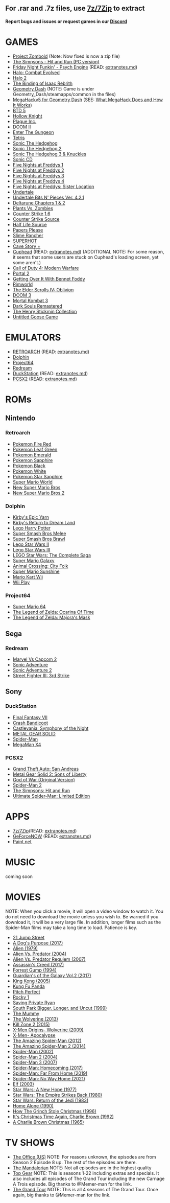 ## For .rar and .7z files, use [7z/7Zip](https://drive.google.com/file/d/1by7I72v0vP8VvdlOQaE5SnwC3zSoam6z/view?usp=sharing) to extract

#### Report bugs and issues or request games in our [Discord](https://discord.gg/tAfDFVMpnB)

# GAMES

- [Project Zomboid](https://drive.google.com/file/d/1rMGEd-ps7mgGTH8Yi9xc6Fenik7YX0_h/view?usp=sharing) (Note: Now fixed is now a zip file)
- [The Simpsons - Hit and Run (PC version)](https://drive.google.com/file/d/1g6_YcsqPBiqqHFK_wkwzbMRu7e70T0T3/edit)
- [Friday Night Funkin' - Psych Engine](https://drive.google.com/file/d/1vsMbJPVten8zBhOdeVr-YyOaBLVD0Eh4/view?usp=sharing) (READ: [extranotes.md](https://github.com/Project-Bradnails/Bradnails/blob/main/Software/extranotes.md#friday-night-funkin---psych-engine))
- [Halo: Combat Evolved](https://drive.google.com/file/d/144eKVPvUoejd6174zX4Onux4YzHUxbTq/view?usp=sharing)
- [Halo 2](https://drive.google.com/file/d/1yu0hjRT_i3JdclnghVmw4Fy80GOp1zXq/view?usp=sharing)
- [The Binding of Isaac Rebrith](https://drive.google.com/file/d/1Z0NeWqzUdfs-VhPYBSMY-uwaxy_Mo_WI/view?usp=sharing)
- [Geometry Dash](https://drive.google.com/file/d/1a3Q05EnU0pvHYBmukQOIu3k8ltBc1M27/view?usp=sharing) (NOTE: Game is under Geometry_Dash/steamapps/common in the files)
- [MegaHackv5 for Geometry Dash](https://drive.google.com/file/d/1dnJTay_zXvCw-I2ooiEN3-4ffPEut_uk/view?usp=sharing)  (SEE: [What MegaHack Does and How It Works](https://www.youtube.com/watch?v=zJ-s7lvD1j4&t=14s))
- [BTD 5](https://drive.google.com/file/d/19vInou1QofheKIz2ZCRvQOxeBu-elpeB/view?usp=sharing)
- [Hollow Knight](https://drive.google.com/drive/folders/1M6IbmNrMCjij9ky0sKP8TJZttRZZ6teJ)
- [Plague Inc.](https://drive.google.com/file/d/1LwtqtCgmQTgTSMPQWhj9xYb_kENATHqj/view?usp=sharing)
- [DOOM II](https://drive.google.com/file/d/10BC4qo4vnYQtDbjXSPCEal-iROCE48Uy/view?usp=sharing)
- [Enter The Gungeon](https://drive.google.com/file/d/1h9MJ5KCQCj-1zdT0djJ37Ijrhug9r1s3/view?usp=sharing)
- [Tetris](https://drive.google.com/file/d/1I6v9nsqHhttABpsb7tQQPG8tWMv17TyA/view?usp=sharing)
- [Sonic The Hedgehog](https://drive.google.com/file/d/1jg0jJyfP3ycxgtIy8bleOPeET9mhUc9y/view?usp=sharing)
- [Sonic The Hedgehog 2](https://drive.google.com/file/d/1LyZ12blHovis2RMaHYCL2w8_3JxqR3rS/view?usp=sharing)
- [Sonic The Hedgehog 3 & Knuckles](https://drive.google.com/file/d/1s8gCSphxGpyHcSQjUSX2eDKCdqjbwYml/view?usp=sharing)
- [Sonic CD](https://drive.google.com/file/d/1vBPzTz_UYyUQWMvAVIvpOBQRqP0Sar1w/view?usp=sharing)
- [Five Nights at Freddys 1](https://drive.google.com/file/d/1XHomPytyZiKGKOkli5ulu4FSthT6tiah/view?usp=sharing)
- [Five Nights at Freddys 2](https://drive.google.com/file/d/1lCoKR7FY1Y7qRbzihi5j8wyaXlh3mujw/view?usp=sharing)
- [Five Nights at Freddys 3](https://drive.google.com/file/d/0B31-NQeMvxfqSTFTcFNiY1J5VEE/view?usp=sharing)
- [Five Nights at Freddys 4](https://drive.google.com/file/d/0B3UqtAb3iqEiUTd1Z3J4bV9vM1E/view?usp=sharing)
- [Five Nights at Freddys: Sister Location](https://drive.google.com/file/d/1fe7lRYUed41rEim3aB_ml528_IwG11Pc/view?usp=sharing)
- [Undertale](https://drive.google.com/file/d/1LC_fXXNNnBBFRujE5N-9Mltxjz19JKaR/view?usp=sharing)
- [Undertale Bits N' Pieces Ver. 4.2.1](https://drive.google.com/file/d/1sAm960jzA2HDEMtUmriqz3Aw7hlnuW59/view?usp=sharing)
- [Deltarune Chapters 1 & 2](https://drive.google.com/file/d/1yFsY7I5qujqRLUwz-xroA60xy-PVmOem/view?usp=sharing)
- [Plants Vs. Zombies](https://drive.google.com/file/d/1Nc-d7Rtj24Xm_kYceDGZqG8TtHG0Tejv/view?usp=sharing)
- [Counter Strike 1.6](https://drive.google.com/file/d/1hJZqgVejUJGgWL7FukLRE1D6L6aHNBpd/view?usp=sharing)
- [Counter Strike Source](https://drive.google.com/file/d/1yxNci8_5ie_eEHqESHRqUGHpnQThZnDX/view?usp=sharing)
- [Half Life Source](https://drive.google.com/file/d/1Kq0mJaN6AtPYGsHYzV7XV8NmLfl2Wj7u/view?usp=sharing)
- [Papers Please](https://drive.google.com/file/d/1DMrHW5BwTmZgdQLiyisRrWlBJbfq5CUE/view?usp=sharing)
- [Slime Rancher](https://drive.google.com/file/d/15zTOFEBG-1TMpfbwbofr1Y_b8nkPBlYf/view?usp=sharing)
- [SUPERHOT](https://drive.google.com/file/d/195hGHGuLyLxizpeZ0H5MtZkQoxAl0KrT/view?usp=sharing)
- [Cave Story +](https://drive.google.com/file/d/1-81Ke1mpa13DiffAkkwJ4xop8olMleja/view?usp=sharing)
- [Cuphead](https://drive.google.com/file/d/1K6Nvb6RGYWWmecyrIZF1cWflZT5y1yen/view?usp=sharing) (READ: [extranotes.md](https://github.com/Project-Bradnails/Bradnails/blob/main/Software/extranotes.md#cuphead)) (ADDITIONAL NOTE: For some reason, it seems that some users are stuck on Cuphead's loading screen, yet some aren't.)
- [Call of Duty 4: Modern Warfare](https://drive.google.com/file/d/1pOaV240JSgowOFFj_1rO74N3DcOT0F--/view?usp=sharing)
- [Portal 2](https://drive.google.com/file/d/14vypq86t2V3gCMWotiqYYwwVyuVOfv8L/view?usp=sharing)
- [Getting Over It With Bennet Foddy](https://drive.google.com/file/d/11Sd9z4Yr_KBoUDMmBInZMmLDtornfNpJ/view?usp=sharing)
- [Rimworld](https://drive.google.com/file/d/1X-vZUvo_gaDIwbLD4ppBgkhHcwHX12tr/view?usp=sharing)
- [The Elder Scrolls IV: Oblivion](https://drive.google.com/file/d/1adM1PzRz9z658VOxL3jT7E1ZuaAtiEa0/view?usp=sharing)
- [DOOM 3](https://drive.google.com/file/d/1EpVN3AtsNk-sIMvnlIFs0q41ZwPOuCWA/view?usp=sharing)
- [Mortal Kombat 3](https://drive.google.com/file/d/1SLrdYhoGBEpZ_6SZA9TS2tK_B1ZkAojO/view?usp=sharing)
- [Dark Souls Remastered](https://drive.google.com/file/d/1dC7zDWJNTtUH9pKImzqW7feZ3CS6uxTw/view?usp=sharing)
- [The Henry Stickmin Collection](https://drive.google.com/file/d/1ne97OWzZZBzOfxAzLHN1YgBA-cQip6-d/view?usp=sharing)
- [Untitled Goose Game](https://drive.google.com/file/d/1kfLBjWWRkL2gflLLLy2bdryms1d78jnE/view?usp=sharing)

# EMULATORS

- [RETROARCH](https://drive.google.com/file/d/1PE-NWR-Hh5hVm5a7EczxJcB3iaQPeFyB/view?usp=sharing) (READ: [extranotes.md](https://github.com/Project-Bradnails/Bradnails/blob/main/Software/extranotes.md#retroarch))
- [Dolphin](https://drive.google.com/file/d/1Hxmd16dR-wYRvw8IXsXWecrewBZODBqJ/view?usp=sharing)
- [Project64](https://drive.google.com/file/d/1k9xiFuUoZAGM-_UZ4mKcIEC3W3rkjLez/view?usp=sharing)
- [Redream](https://drive.google.com/file/d/17Hmk9F8mtJaR01Epnrj7ZquoFTl-Y_KK/view?usp=sharing)
- [DuckStation](https://drive.google.com/file/d/1Pqx2rV6syekQkEl_GwRgXW6fOOf_tMZB/view?usp=sharing) (READ: [extranotes.md](https://github.com/Project-Bradnails/Bradnails/blob/main/Software/extranotes.md#duckstation))
- [PCSX2](https://drive.google.com/file/d/1ixdisLIWGhzFvbGEAjw8CS0i8xF3U7Xp/view?usp=sharing) (READ: [extranotes.md](https://github.com/Project-Bradnails/Bradnails/blob/main/Software/extranotes.md#pcsx2))



# ROMs
## Nintendo
### Retroarch
- [Pokemon Fire Red](https://drive.google.com/file/d/1MvZJ6CHIJX5CLIDy0c5xPB4j7ewkM1R8/view?usp=sharing)
- [Pokemon Leaf Green](https://drive.google.com/file/d/1vrpNOFEU8NX_DJJnVAFfeshwOcsxqohu/view?usp=sharing)
- [Pokemon Emerald](https://drive.google.com/file/d/1oDQj_ro2hSOnRp5nUBiqJIhYzKNXboGe/view?usp=sharing)
- [Pokemon Sapphire](https://drive.google.com/file/d/1t2vSCd1jZdiSY8feJ-uNBXmkAOJg_2u0/view?usp=sharing)
- [Pokemon Black](https://drive.google.com/file/d/1HC-iX9J0zzIX1kkK13VDmHcHtDw3tMNv/view?usp=sharing)
- [Pokemon White](https://drive.google.com/file/d/12E_VuR53Dr9qoAum5IR_oSobrVw4fU9T/view?usp=sharing)
- [Pokemon Star Sapphire](https://drive.google.com/file/d/1nIPwr7qSPaWy2a3L_soNkZY8yp0sjsSo/view?usp=sharing)
- [Super Mario World](https://drive.google.com/file/d/1BFeedRUiYV1WI_ZJ4YswuUYGz0nhz7lW/view?usp=sharing)
- [New Super Mario Bros](https://drive.google.com/file/d/1yryAUdziOflsO3k4-rpLt_5AeFndswg2/view?usp=sharing)
- [New Super Mario Bros 2](https://drive.google.com/file/d/16rOdDDbSpm8hOamEeeOR0FYir_wtarPL/view?usp=sharing)

### Dolphin
- [Kirby's Epic Yarn](https://drive.google.com/file/d/1_FCRghMZLUGl6DxfSg-zS6FZRakE7SMz/view?usp=sharing)
- [Kirby's Return to Dream Land](https://drive.google.com/file/d/1YID9HW822ZlliKHbYrjJ85bnFQnVHImn/view?usp=sharing)
- [Lego Harry Potter](https://drive.google.com/file/d/16tVDOHjue2kJdQWYdxkavzTYF7qzac5S/view?usp=sharing)
- [Super Smash Bros Melee](https://drive.google.com/file/d/1lGETJha443nfh6tv271QnpcyblS-C6ks/view?usp=sharing)
- [Super Smash Bros Brawl](https://drive.google.com/file/d/1P4GnnSBFezrEBfRBAWD6QlSpum13Oz5d/view?usp=sharing)
- [Lego Star Wars II](https://drive.google.com/file/d/1X1_UMTvhNXS0NTw1aP6O2s5xeO4JnECq/view?usp=sharing)
- [Lego Star Wars III](https://drive.google.com/file/d/1JYebQhA1TsWPOcUEp7-Mq82rcKHZNTiV/view?usp=sharing)
- [LEGO Star Wars: The Complete Saga](https://drive.google.com/file/d/1t0n02DzVtcJyZkQ_qH9HMx7iUhCV83D-/view?usp=sharing)
- [Super Mario Galaxy](https://drive.google.com/file/d/1IWJwzpC0-i4K2uA59Wlc4tvmCiGEOX5L/view?usp=sharing)
- [Animal Crossing: City Folk](https://drive.google.com/file/d/1mfn0oCOgJls_ZXJnFlIdtRsj1-G3p9IK/view?usp=sharing)
- [Super Mario Sunshine](https://drive.google.com/file/d/120B4jN0yQhS0hMJIpCAs_rK8bhII4oD7/view?usp=sharing)
- [Mario Kart Wii](https://drive.google.com/file/d/11xdaN6Ve-YmDN2g98FMvUz3PcHcA3nhB/view?usp=sharing)
- [Wii Play](https://drive.google.com/file/d/1Nd78_si62Jn4RdlIAK3xA2Xtbo81G4u0/view?usp=sharing)

### Project64
- [Super Mario 64](https://drive.google.com/file/d/1Dx_-AO6PHilb0_ls81jK3D1yLnGECiNF/view?usp=sharing)
- [The Legend of Zelda: Ocarina Of Time](https://drive.google.com/file/d/1lGPaHD04DBFhco4mPASmtFm4-l4woIpD/view?usp=sharing)
- [The Legend of Zelda: Majora's Mask](https://drive.google.com/file/d/1prpBTZpB8UYMbkQHp9w3j0uQNu3yZKqC/view?usp=sharing)

## Sega
### Redream
- [Marvel Vs Capcom 2](https://drive.google.com/file/d/1Wdjp0Eoh0HUA56LOmyx2Z0db2cWOI0Av/view?usp=sharing)
- [Sonic Adventure](https://drive.google.com/file/d/1qJYWnCHasTZxB_D3HwVgahyQpytF_csb/view?usp=sharing)
- [Sonic Adventure 2](https://drive.google.com/file/d/1uE52bR__rTOWlNPurXcY7YqwYDyZwto2/view?usp=sharing)
- [Street Fighter III: 3rd Strike](https://drive.google.com/file/d/1jo7wwmComdcDJnlSu6FkLkweMggrwXLl/view?usp=sharing)

## Sony
### DuckStation
- [Final Fantasy VII](https://drive.google.com/file/d/1sOf4Q3TP-e759wA6LyKMPDc86sYZl4mV/view?usp=sharing)
- [Crash Bandicoot](https://drive.google.com/file/d/1EqXIy3jbtyQpQpVlSOVN2pBQu40EGRQT/view?usp=sharing)
- [Castlevania: Symphony of the Night](https://drive.google.com/file/d/1GJhqmmygSHX30DEQfYRgLObyN_R46FQ4/view?usp=sharing)
- [METAL GEAR SOLID](https://drive.google.com/file/d/1m3J2d9hLTlIy6dD9942bsxKC1wbui5KS/view?usp=sharing)
- [Spider-Man](https://drive.google.com/file/d/1KChBEKZj6W7D-7ndPeDcprF9rkoPukbd/view?usp=sharing)
- [MegaMan X4](https://drive.google.com/file/d/1eQil8GHRBeGOhbpUWlPUPZl7r8PY15DZ/view?usp=sharing)

### PCSX2
- [Grand Theft Auto: San Andreas](https://drive.google.com/file/d/1L91iiVhSYzTsClE45OnOUPqo3D_pCRz_/view?usp=sharing)
- [Metal Gear Solid 2: Sons of Liberty](https://drive.google.com/file/d/1BGNndixgoqiIVLA5Grm5xfL3izIwxLxy/view?usp=sharing)
- [God of War (Original Version)](https://drive.google.com/file/d/1lPZRxRVOiMhzvgAQlFpz8cv8UcaZTZDS/view?usp=sharing)
- [Spider-Man 2](https://drive.google.com/file/d/1XAcHKNkMZn3f2LzFdv6RftLadr0nJCNV/view?usp=sharing)
- [The Simpsons: Hit and Run](https://drive.google.com/file/d/103BenMHmuRFlDI0X_GwLAsB4N2ApQ3NJ/view?usp=sharing)
- [Ultimate Spider-Man: Limited Edition](https://drive.google.com/file/d/1jZPi4SmBnSPhlplnZ5-qb-h5yINwgvsl/view?usp=sharing)

# APPS
- [7z/7Zip](https://drive.google.com/file/d/1by7I72v0vP8VvdlOQaE5SnwC3zSoam6z/view?usp=sharing)(READ: [extranotes.md](https://github.com/Project-Bradnails/Bradnails/blob/main/Software/extranotes.md#7zip))
- [GeForceNOW](https://drive.google.com/file/d/1kbVMtYiMOtKc4L_Qd-5dsO54WfhY_hEU/view?usp=sharing) (READ: [extranotes.md](https://github.com/Project-Bradnails/Bradnails/blob/main/Software/extranotes.md#geforce-now))
- [Paint.net](https://drive.google.com/file/d/1_PdT3q3zeT5gBilUMdqR-BaYgpYfnNG3/view?usp=sharing)

# MUSIC
coming soon

# MOVIES
NOTE: When you click a movie, it will open a video window to watch it. You do not need to download the movie unless you wish to. Be warned if you download it, it will be a very large file. In addition, longer films such as the Spider-Man films may take a long time to load. Patience is key.
- [21 Jump Street](https://drive.google.com/file/d/0B-uFeCO4yCFIV09lcEdSNHptT2c/view?usp=sharing&resourcekey=0-dw10bsyEZaC-069eF9QTAw)
- [A Dog's Purpose (2017)](https://drive.google.com/file/d/0B-uFeCO4yCFISTFmNlE3akNDbU0/view?usp=sharing&resourcekey=0-RNIEk2RiGAR76Qv_ACNU8g)
- [Alien (1979)](https://drive.google.com/file/d/0B95Tai8Smi2wZXNFQ29vT19RVkE/view?usp=sharing&resourcekey=0-PmCtCEW7-_z7GmU8JvAheg)
- [Alien Vs. Predator (2004)](https://drive.google.com/file/d/0Bxpj_oRibJ5kZTlmNTIzRjU4ekU/view?usp=sharing&resourcekey=0-kBSIucVemO3llLrafH-XRQ)
- [Alien Vs. Predator Requiem (2007)](https://drive.google.com/file/d/0B4MqvPThrYNjZE9sX2wwbkRZbXc/view?usp=sharing&resourcekey=0-6UabtX9aRzTD-5F1bOF9sw)
- [Assassin's Creed (2017)](https://drive.google.com/file/d/0B-k5_BUVjeQSczRvN1d0VHBFcTg/view?usp=sharing&resourcekey=0-org-X_RxCuw2XYnZnVjv8w)
- [Forrest Gump (1994)](https://drive.google.com/file/d/0B-uFeCO4yCFIa3hNRDc5eVlBSjQ/view?usp=sharing&resourcekey=0-rOslYKb17fIDWtuiy8P2ag)
- [Guardian's of the Galaxy Vol.2 (2017)](https://drive.google.com/file/d/0B-uFeCO4yCFIZXNnLUg3cVdiU3M/view?usp=sharing&resourcekey=0-s1hwC6vvc_w-Q2CRrpP08g)
- [King Kong (2005)](https://drive.google.com/file/d/0By5b6VRVheoWUmNTcEJiOXdJdjQ/view?usp=sharing&resourcekey=0-S6FZYivo19MI9Z4h-ZRrOw)
- [Kung Fu Panda](https://drive.google.com/file/d/0B5QJgBuViQvxMExwdFd4LXp1cjQ/view?usp=sharing&resourcekey=0--AymX6yocYDSRtZ5jQFm1g)
- [Pitch Perfect](https://drive.google.com/file/d/0B_CAII75-qyKRHF6QjhFUXlPUEk/view?usp=sharing&resourcekey=0-4he88shdafZGGNVAkyVrxg)
- [Rocky 1](https://drive.google.com/file/d/0B7Z9hjzLxrtXZDBEZ29wOG90MGs/view?usp=sharing&resourcekey=0-gY-cJTrxfMxIDBbPX33HyA)
- [Saving Private Ryan](https://drive.google.com/file/d/0BwuZoCy8R-zsOG1TX3NMZk1lN0U/view?usp=sharing&resourcekey=0-e0UJbuf045IVF8rPXsXfUg)
- [South Park Bigger, Longer, and Uncut (1999)](https://drive.google.com/file/d/0B-uFeCO4yCFIeWlqWlBYQ1hTT00/view?usp=sharing&resourcekey=0--TZ0d7GvDw1Evlk1NEqz7Q)
- [The Mummy](https://drive.google.com/file/d/0B36iDg4d6wYqYkoyT19DenAzeE0/view?usp=sharing&resourcekey=0-p6Hnh3ROCWTtfyibn1qc4A)
- [The Wolverine (2013)](https://drive.google.com/file/d/0BzeqnwcztH5cRERqUGl6TFkyc3M/view?usp=sharing&resourcekey=0--S8rnshNZ6cP5uYrkFu3WA)
- [Kill Zone 2 (2015)](https://drive.google.com/file/d/0B1vIGLoz_v3ndkFxT3NuR1REZTg/view?usp=sharing&resourcekey=0--rOOhqAKVqB-6mHMQNa6-Q)
- [X-Men Origins- Wolverine (2009)](https://drive.google.com/file/d/0BxvqXivT-hg5d2VmZDdsNlBNUzQ/view?usp=sharing&resourcekey=0-QWd9FlwAU9FUyU3Ejx_Cqw)
- [X-Men- Apocalypse](https://drive.google.com/file/d/0B-J9Gkw1iO85XzhPMEN5LUVJakk/view?usp=sharing&resourcekey=0-CM_D9L5sDkTcPNzyuXItiw)
- [The Amazing Spider-Man (2012)](https://drive.google.com/file/d/1ZlNSP24EWVN7IrjF96eMXPYoUYnjKMGP/view?usp=sharing)
- [The Amazing Spider-Man 2 (2014)](https://drive.google.com/file/d/1bMl5eg6R4j_c1uHjSs_XoZ2mZIpEpEam/view?usp=sharing)
- [Spider-Man (2002)](https://drive.google.com/file/d/1ZdZM6rFTgeYVPhHUdp01yGo6NtbbiBsZ/view?usp=sharing)
- [Spider-Man 2 (2004)](https://drive.google.com/file/d/1Pd5qb2a8CYhvWj9akbrdJUmt1-aTtc_4/view?usp=sharing)
- [Spider-Man 3 (2007)](https://drive.google.com/file/d/10VBbJ4MdR7clzeU-kiPGIgljs1gqSM6O/view?usp=sharing)
- [Spider-Man: Homecoming (2017)](https://drive.google.com/file/d/1I9PYrrRLo1m_5Wtfq59L6gHGa3NaUXDv/view?usp=sharing)
- [Spider-Man: Far From Home (2019)](https://drive.google.com/file/d/1RBAp6uJHQvUKiiesIFLnC7e--24yFHFM/view?usp=sharing)
- [Spider-Man: No Way Home (2021)](https://drive.google.com/file/d/1CuFTuwsA12ku03jBWvkyMnb_7KY39EzT/view?usp=sharing)
- [Elf (2003)](https://drive.google.com/file/d/1aus7IcL_iSNmvkKohgiZCjNoCmztRehu/view?usp=sharing)
- [Star Wars: A New Hope (1977)](https://drive.google.com/file/d/1aiJD6uDyAq9fQN2prN50djHHxmjTwQOC/view?usp=sharing)
- [Star Wars: The Empire Strikes Back (1980)](https://drive.google.com/file/d/1_JIR-XXQezSwDM3YcLq6aE-MKe9H7zMm/view)
- [Star Wars: Return of the Jedi (1983)](https://drive.google.com/file/d/1T6NLFScQOWj4_rrz459HVW9UnYsqAO9j/view?usp=sharing)
- [Home Alone (1990)](https://drive.google.com/file/d/1P5HxskKFDFD7a9iv0yj-QRJOSwEr_4b3/view?usp=sharing)
- [How The Grinch Stole Christmas (1996)](https://drive.google.com/file/d/1wK225fdBQFk2cUA2jS9JFl41S3ILxCqc/view?usp=sharing)
- [It's Christmas Time Again, Charlie Brown (1992)](https://drive.google.com/file/d/13bYb5ogy6az3kJpBcEo9ZQx_35FjmLZk/view?usp=sharing)
- [A Charlie Brown Christmas (1965)](https://drive.google.com/file/d/1EgPdiBPi3cT8Nz5zV6h0ZEnfxY3P38dI/view?usp=sharing)

# TV SHOWS
- [The Office (US)](https://drive.google.com/drive/folders/0B7dnuPEe600EQkkxSWlidi1CZTg?resourcekey=0-4vYsx_Vyb5_dL1s2h31nIA&usp=sharing) NOTE: For reasons unknown, the episodes are from Season 2 Episode 8 up. The rest of the episodes are there.
- [The Mandalorian](https://drive.google.com/drive/folders/1x0Y91OiTaWePPATHADB5v4nB6rYtViRW) NOTE: Not all episodes are in the highest quality
- [Top Gear](https://mva1997.stackstorage.com/s/TheHolyTrinity/en_US?dir=Top%20Gear&node-id=0) NOTE: This is seasons 1-22 including extras and specials. It also includes all episodes of The Grand Tour including the new Carnage A Trois episode. Big thanks to @Memer-man for the link.
- [The Grand Tour](https://mva1997.stackstorage.com/s/TheHolyTrinity/en_US?dir=%2FThe+Grand+Tour&node-id=9221) NOTE: This is all 4 seasons of The Grand Tour. Once again, big thanks to @Memer-man for the link.

